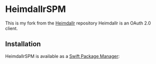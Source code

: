 # HeimdallrSPM

This is my fork from the [Heimdallr](https://github.com/trivago/Heimdallr.swift) repository
Heimdallr is an OAuth 2.0 client.

## Installation

HeimdallrSPM is available as a [Swift Package Manager](https://swift.org/package-manager/):

